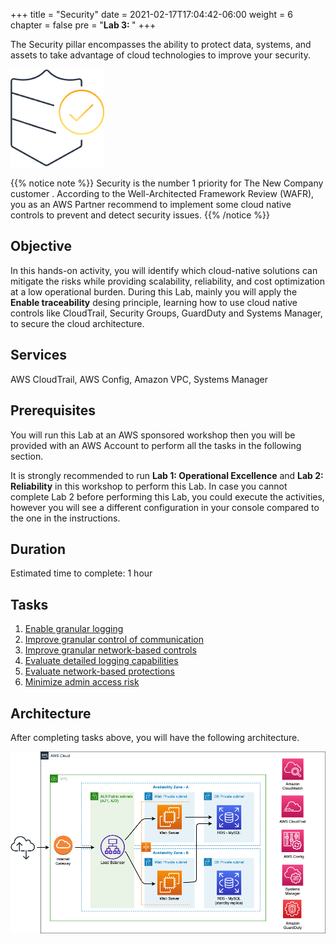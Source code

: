+++
title = "Security"
date = 2021-02-17T17:04:42-06:00
weight = 6
chapter = false
pre = "<b>Lab 3:  </b>"
+++

The Security pillar encompasses the ability to protect data, systems, and assets to take advantage of cloud technologies to improve your security.

<img src="images/sec.png" alt="drawing" width="150"/>

{{% notice note %}}
Security is the number 1 priority for The New Company customer . According to the Well-Architected Framework Review (WAFR), you as an AWS Partner recommend to implement some cloud native controls to prevent and detect security issues. 
{{% /notice %}}

## Objective

In this hands-on activity, you will identify which cloud-native solutions can mitigate the risks while providing scalability, reliability, and cost optimization at a low operational burden. During this Lab, mainly you will apply the **Enable traceability** desing principle, learning how to use cloud native controls like CloudTrail, Security Groups, GuardDuty and Systems Manager, to secure the cloud architecture. 

## Services

AWS CloudTrail, AWS Config, Amazon VPC, Systems Manager

## Prerequisites

You will run this Lab at an AWS sponsored workshop then you will be provided with an AWS Account to perform all the tasks in the following section.

It is strongly recommended to run **Lab 1: Operational Excellence** and **Lab 2: Reliability** in this workshop to perform this Lab. In case you cannot complete Lab 2 before performing this Lab, you could execute the activities, however you will see a different configuration in your console compared to the one in the instructions. 

## Duration

Estimated time to complete: 1 hour

## Tasks

1.	[Enable granular logging](https://main.d2azidedm760yt.amplifyapp.com/work4/task-1/)
1.	[Improve granular control of communication](https://main.d2azidedm760yt.amplifyapp.com/work4/task-2/)
1.	[Improve granular network-based controls](https://main.d2azidedm760yt.amplifyapp.com/work4/task-3/)
1.	[Evaluate detailed logging capabilities](https://main.d2azidedm760yt.amplifyapp.com/work4/task-4/)
1.	[Evaluate network-based protections](https://main.d2azidedm760yt.amplifyapp.com/work4/task-5/)
1.	[Minimize admin access risk](https://main.d2azidedm760yt.amplifyapp.com/work4/task-6/)

## Architecture

After completing tasks above, you will have the following architecture.

<img src="images/Lab3.png" alt="drawing" width="1200"/>